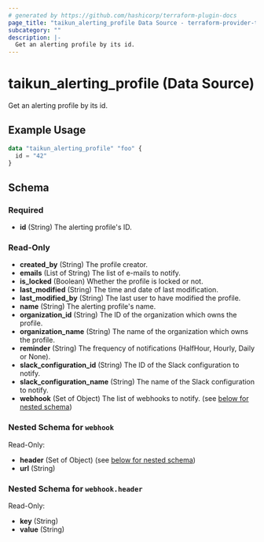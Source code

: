 ```yaml
---
# generated by https://github.com/hashicorp/terraform-plugin-docs
page_title: "taikun_alerting_profile Data Source - terraform-provider-taikun"
subcategory: ""
description: |-
  Get an alerting profile by its id.
---
```


# taikun_alerting_profile (Data Source)

Get an alerting profile by its id.

## Example Usage

```terraform
data "taikun_alerting_profile" "foo" {
  id = "42"
}
```

<!-- schema generated by tfplugindocs -->
## Schema

### Required

- **id** (String) The alerting profile's ID.

### Read-Only

- **created_by** (String) The profile creator.
- **emails** (List of String) The list of e-mails to notify.
- **is_locked** (Boolean) Whether the profile is locked or not.
- **last_modified** (String) The time and date of last modification.
- **last_modified_by** (String) The last user to have modified the profile.
- **name** (String) The alerting profile's name.
- **organization_id** (String) The ID of the organization which owns the profile.
- **organization_name** (String) The name of the organization which owns the profile.
- **reminder** (String) The frequency of notifications (HalfHour, Hourly, Daily or None).
- **slack_configuration_id** (String) The ID of the Slack configuration to notify.
- **slack_configuration_name** (String) The name of the Slack configuration to notify.
- **webhook** (Set of Object) The list of webhooks to notify. (see [below for nested schema](#nestedatt--webhook))

<a id="nestedatt--webhook"></a>
### Nested Schema for `webhook`

Read-Only:

- **header** (Set of Object) (see [below for nested schema](#nestedobjatt--webhook--header))
- **url** (String)

<a id="nestedobjatt--webhook--header"></a>
### Nested Schema for `webhook.header`

Read-Only:

- **key** (String)
- **value** (String)


